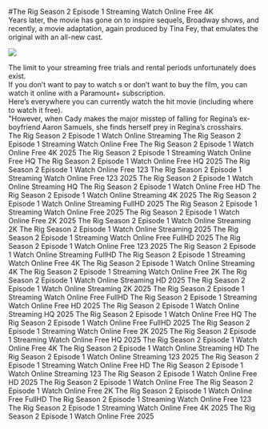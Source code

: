 #The Rig Season 2 Episode 1 Streaming Watch Online Free 4K  
Years later, the movie has gone on to inspire sequels, Broadway shows, and recently, a movie adaptation, again produced by Tina Fey, that emulates the original with an all-new cast.  
  
[![](https://i.imgur.com/qSNzIqt.png)](https://movie.rssnews.media/eNKCJCNsO.php)  
  
The limit to your streaming free trials and rental periods unfortunately does exist.  
If you don’t want to pay to watch s or don’t want to buy the film, you can watch it online with a Paramount+ subscription.  
Here’s everywhere you can currently watch the hit movie (including where to watch it free).  
"However, when Cady makes the major misstep of falling for Regina’s ex-boyfriend Aaron Samuels, she finds herself prey in Regina’s crosshairs.  
The Rig Season 2 Episode 1 Watch Online Streaming
The Rig Season 2 Episode 1 Streaming Watch Online Free
The Rig Season 2 Episode 1 Watch Online Free 4K 2025
The Rig Season 2 Episode 1 Streaming Watch Online Free HQ
The Rig Season 2 Episode 1 Watch Online Free HQ 2025
The Rig Season 2 Episode 1 Watch Online Free 123
The Rig Season 2 Episode 1 Streaming Watch Online Free 123 2025
The Rig Season 2 Episode 1 Watch Online Streaming HQ
The Rig Season 2 Episode 1 Watch Online Free HD
The Rig Season 2 Episode 1 Watch Online Streaming 4K 2025
The Rig Season 2 Episode 1 Watch Online Streaming FullHD 2025
The Rig Season 2 Episode 1 Streaming Watch Online Free 2025
The Rig Season 2 Episode 1 Watch Online Free 2K 2025
The Rig Season 2 Episode 1 Watch Online Streaming 2K
The Rig Season 2 Episode 1 Watch Online Streaming 2025
The Rig Season 2 Episode 1 Streaming Watch Online Free FullHD 2025
The Rig Season 2 Episode 1 Watch Online Free 123 2025
The Rig Season 2 Episode 1 Watch Online Streaming FullHD
The Rig Season 2 Episode 1 Streaming Watch Online Free 4K
The Rig Season 2 Episode 1 Watch Online Streaming 4K
The Rig Season 2 Episode 1 Streaming Watch Online Free 2K
The Rig Season 2 Episode 1 Watch Online Streaming HD 2025
The Rig Season 2 Episode 1 Watch Online Streaming 2K 2025
The Rig Season 2 Episode 1 Streaming Watch Online Free FullHD
The Rig Season 2 Episode 1 Streaming Watch Online Free HD 2025
The Rig Season 2 Episode 1 Watch Online Streaming HQ 2025
The Rig Season 2 Episode 1 Watch Online Free HQ
The Rig Season 2 Episode 1 Watch Online Free FullHD 2025
The Rig Season 2 Episode 1 Streaming Watch Online Free 2K 2025
The Rig Season 2 Episode 1 Streaming Watch Online Free HQ 2025
The Rig Season 2 Episode 1 Watch Online Free 4K
The Rig Season 2 Episode 1 Watch Online Streaming HD
The Rig Season 2 Episode 1 Watch Online Streaming 123 2025
The Rig Season 2 Episode 1 Streaming Watch Online Free HD
The Rig Season 2 Episode 1 Watch Online Streaming 123
The Rig Season 2 Episode 1 Watch Online Free HD 2025
The Rig Season 2 Episode 1 Watch Online Free
The Rig Season 2 Episode 1 Watch Online Free 2K
The Rig Season 2 Episode 1 Watch Online Free FullHD
The Rig Season 2 Episode 1 Streaming Watch Online Free 123
The Rig Season 2 Episode 1 Streaming Watch Online Free 4K 2025
The Rig Season 2 Episode 1 Watch Online Free 2025